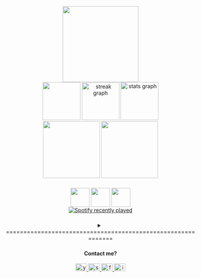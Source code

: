 <div align="center">
  <a href="https://trungzkz.github.io/heart-animate/"><img height="200" src="https://i.pinimg.com/originals/25/f5/0b/25f50bca01a360d940cf512d2b336871.gif"  /></a>
</div>
<div align="center">
  <img src="http://github-profile-summary-cards.vercel.app/api/cards/most-commit-language?username=TrungZKZ&theme=github_dark" height="100"  />
  <img src="https://streak-stats.demolab.com?user=TrungZKZ&locale=en&mode=daily&theme=github_dark&hide_border=false&border_radius=5&order=3" height="99" alt="streak graph"  />
  <img src="https://github-readme-stats.vercel.app/api?username=TrungZKZ&hide_title=false&hide_rank=false&show_icons=true&include_all_commits=true&count_private=true&disable_animations=false&theme=github_dark&locale=en&hide_border=false&order=1" height="100" alt="stats graph"  />
</div>
<div align="center">
<img height="150" src="http://github-profile-summary-cards.vercel.app/api/cards/profile-details?username=TrungZKZ&theme=github_dark"/>
<a href="https://en.wikipedia.org/wiki/Black_hole"><img height="150" src="https://c.tenor.com/EaVKs4K0iGkAAAAC/black-hole.gif"/></a>
</div>

###

<div align="center">
<img height="50" align="center" src="https://media1.giphy.com/media/9B8dqzmFI0yujEjfgg/giphy.gif?cid=ecf05e47z3suf2g291d61klo1rz97gsto8e0bz707tznxuic&ep=v1_stickers_search&rid=giphy.gif&ct=s"  />
  <img height="50" align="center" src="https://media1.giphy.com/media/31vamYdZV5ISQ/giphy.gif?cid=ecf05e47q1gelt16g2d4xo3v9hxnmxkeapnf8o7c0hq8fg7t&ep=v1_stickers_search&rid=giphy.gif&ct=s"/>
    <img height="50" align="center" src="https://media0.giphy.com/media/ZbQ6C34PmI9n7ETkbm/giphy.gif?cid=ecf05e47khkat07vzj17inkaz1fdl0l8mj3zvdp0w3iy52my&ep=v1_stickers_search&rid=giphy.gif&ct=s"/>
<div align="center">
  <a href="https://open.spotify.com/user/31hiehqxmxq3r7od54vfwmg3rqzy">
    <img src="https://spotify-recently-played-readme.vercel.app/api?user=31hiehqxmxq3r7od54vfwmg3rqzy&count=4" alt="Spotify recently played"  />
  </a>
</div>
</div>

###

<details>
<summary align="center">=============================================================</summary>
<div align="left">
  <h1> Hey bro !! <img src="https://media1.giphy.com/media/oz45ELYgMoYVsZqmor/giphy.gif?cid=ecf05e47px0klyq96eapdo7d4rddpoi3o2f4q7xjx9ythqr7&ep=v1_stickers_search&rid=giphy.gif&ct=s" width="50" /></h1>
<p>My name is Trung and I'm a Mechatronics student, from <a href="https://en.wikipedia.org/wiki/Vietnam"><img src="https://th.bing.com/th/id/OIP.4Xl22dI_wBe5bLzAn8HgVQHaFC?rs=1&pid=ImgDetMain" width="17" /></a> <b> Việt Nam</b>. </p>
<p align="left">- 💤 Im Super Master Ultra Ultimate Extreme laziness 😒 <br>- 🤓 I like being a scientist because there are always new things<br>- 🎯 Goals: become a mechatronics engineer 🚀<br>- 👽 Hmm ... my mbti is INTP </p></div>

###
  
  <div align="center">
  <img src="https://cdn.simpleicons.org/electron/47848F" height="12" alt="electron logo"  />
  <img width="" />
  <img src="https://cdn.simpleicons.org/apachecassandra/1287B1" height="12" alt="apachecassandra logo"  />
  <img width="" />
  <img src="https://cdn.simpleicons.org/amazondynamodb/4053D6" height="12" alt="amazondynamodb logo"  />
  <img width="" />
  <img src="https://cdn.simpleicons.org/cmake/064F8C" height="12" alt="cmake logo"  />
  <img width="" />
  <img src="https://cdn.simpleicons.org/haxe/EA8220" height="12" alt="haxe logo"  />
  <img width="" />
  <img src="https://cdn.simpleicons.org/linux/FCC624" height="12" alt="linux logo"  />
  <img width="" />
  <img src="https://cdn.simpleicons.org/graphql/E10098" height="12" alt="graphql logo"  />
  <img width="" />
  <img src="https://cdn.simpleicons.org/arduino/00979D" height="12" alt="arduino logo"  />
  <img width="" />
  <img src="https://cdn.simpleicons.org/lit/324FFF" height="12" alt="lit logo"  />
  <img width="" />
  <img src="https://cdn.simpleicons.org/codeigniter/EF4223" height="12" alt="codeigniter logo"  />
  <img width="" />
  <img src="https://cdn.simpleicons.org/angular/DD0031" height="12" alt="angularjs logo"  />
  <img width="" />
  <img src="https://cdn.simpleicons.org/digitalocean/0080FF" height="12" alt="digitalocean logo"  />
  <img width="" />
  <img src="https://cdn.simpleicons.org/androidstudio/3DDC84" height="12" alt="androidstudio logo"  />
  <img width="" />
  <img src="https://cdn.simpleicons.org/fastapi/009688" height="12" alt="fastapi logo"  />
  <img width="" />
  <img src="https://cdn.simpleicons.org/firebase/FFCA28" height="12" alt="firebase logo"  />
  <img width="" />
  <img src="https://cdn.simpleicons.org/gitlab/FC6D26" height="12" alt="gitlab logo"  />
  <img width="" />
  <img src="https://cdn.simpleicons.org/unity/FFFFFF" height="12" alt="unity logo"  />
  <img width="" />
  <img src="https://cdn.simpleicons.org/supabase/3ECF8E" height="12" alt="supabase logo"  />
  <img width="" />
  <img src="https://cdn.simpleicons.org/opensuse/73BA25" height="12" alt="opensuse logo"  />
  <img width="" />
  <img src="https://cdn.simpleicons.org/nestjs/E0234E" height="12" alt="nestjs logo"  />
  <img width="" />
  <img src="https://cdn.simpleicons.org/reactivex/B7178C" height="12" alt="reactivex logo"  />
  <img width="" />
  <img src="https://cdn.simpleicons.org/ubuntu/E95420" height="12" alt="ubuntu logo"  />
  <img width="" />
  <img src="https://cdn.simpleicons.org/svg/FFB13B" height="12" alt="svg logo"  />
  <img width="" />
  <img src="https://cdn.simpleicons.org/react/61DAFB" height="12" alt="react logo"  />
  <img width="" />
  <img src="https://cdn.simpleicons.org/visualstudio/5C2D91" height="12" alt="visualstudio logo"  />
  <img width="" />
  <img src="https://cdn.simpleicons.org/terraform/7B42BC" height="12" alt="terraform logo"  />
  <img width="" />
  <img src="https://cdn.simpleicons.org/thealgorithms/00BCB4" height="12" alt="thealgorithms logo"  />
  <img width="" />
  <img src="https://cdn.simpleicons.org/nodedotjs/339933" height="12" alt="nodejs logo"  />
  <img width="" />
  <img src="https://cdn.simpleicons.org/redux/764ABC" height="12" alt="redux logo"  />
  <img width="" />
  <img src="https://cdn.simpleicons.org/raspberrypi/A22846" height="12" alt="raspberrypi logo"  />
  <img width="" />
  <img src="https://cdn.simpleicons.org/podman/892CA0" height="12" alt="podman logo"  />
  <img width="" />
  <img src="https://cdn.simpleicons.org/perl/39457E" height="12" alt="perl logo"  />
</div>
<p align="center">==============================================================</p>
</details>

###

<H4 align="center">Contact me?</H4>
<div align="center">
  <a href="https://www.youtube.com/watch?v=dQw4w9WgXcQ&ab_channel=RickAstley" target="_blank">
    <img src="https://raw.githubusercontent.com/maurodesouza/profile-readme-generator/master/src/assets/icons/social/youtube/default.svg" width="30" height="20" alt="youtube logo"  />
  </a>
  <a href="https://stackoverflow.com/users/15458680/trung-l%c3%aa" target="_blank">
    <img src="https://raw.githubusercontent.com/maurodesouza/profile-readme-generator/master/src/assets/icons/social/stackoverflow/default.svg" width="30" height="20" alt="stackoverflow logo"  />
  </a>
  <a href="https://www.facebook.com/profile.php?id=100038539451953" target="_blank">
    <img src="https://raw.githubusercontent.com/maurodesouza/profile-readme-generator/master/src/assets/icons/social/facebook/default.svg" width="30" height="20" alt="facebook logo"  />
  </a>
  <a href="https://www.instagram.com/trung_4869/" target="_blank">
    <img src="https://raw.githubusercontent.com/maurodesouza/profile-readme-generator/master/src/assets/icons/social/instagram/default.svg" width="30" height="20" alt="instagram logo"  />
  </a>
</div>


  

